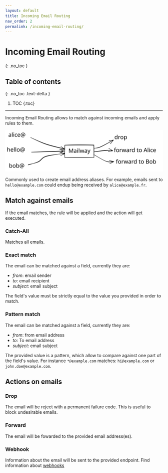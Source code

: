 ```yaml
---
layout: default
title: Incoming Email Routing
nav_order: 2
permalink: /incoming-email-routing/
---
```


# Incoming Email Routing
{: .no_toc }

## Table of contents
{: .no_toc .text-delta }

1. TOC
{:toc}

---

Incoming Email Routing allows to match against incoming emails and apply rules to them.

<div style="text-align: center">
  <img src="/assets/images/incoming-email-routing.svg" alt="Incoming Email Routing diagram"/>
</div>

Commonly used to create email address aliases. For example, emails sent to `hello@example.com` could endup being received by `alice@example.fr`.


## Match against emails

If the email matches, the rule will be applied and the action will get executed.

### Catch-All
Matches all emails.

### Exact match
The email can be matched against a field, currently they are:
- *from*: email sender
- *to*: email recipient
- *subject*: email subject

The field's value must be strictly equal to the value you provided in order to match.

### Pattern match
The email can be matched against a field, currently they are:
- *from*: from email address
- *to*: To email address
- *subject*: email subject

The provided value is a pattern, which allow to compare against one part of the field's value.
For instance `*@example.com` matches: `hi@example.com` or `john.doe@example.com`.

## Actions on emails

### Drop
The email will be reject with a permanent failure code. This is useful to block undesirable emails.

### Forward
The email will be fowarded to the provided email address(es).

### Webhook
Information about the email will be sent to the provided endpoint.
Find information about [webhooks]

[webhooks]: /webhooks/
